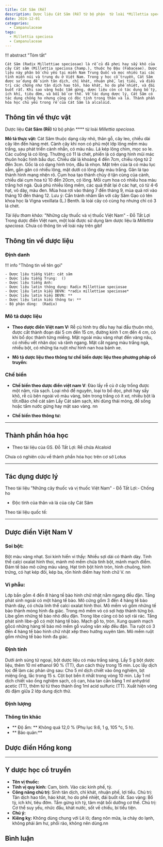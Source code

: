 ```yaml
---
title: Cát Sâm (Rễ)
description: Dược liệu Cát Sâm (Rễ) từ bộ phận  từ loài *Millettia speciosa*
date: 2024-12-01
categories:
  - Campanulaceae
tags:
  - Millettia speciosa
  - Campanulaceae
---
```

!!! abstract "Tóm tắt"

    Cát Sâm (Radix Millettiae speciosae) là rễ củ đã phơi hay sấy khô của cây Cát sâm (Millettia speciosa Champ.), thuộc họ Đậu (Fabaceae). Dược liệu này phân bố chủ yếu tại miền Nam Trung Quốc và mọc nhiều tại các tỉnh miền núi và trung du ở Việt Nam. Trong y học cổ truyền, Cát Sâm được sử dụng để sinh tân dịch, chỉ khát, nhuận phế, lợi tiểu, và điều trị các chứng như tân dịch hao tổn, háo khát, ho do phế nhiệt, và đái buốt rắt. Khi sao vàng hoặc tẩm gừng, dược liệu còn có tác dụng bổ tỳ, ích khí, tiêu đờm, và bồi bổ cơ thể. Về tác dụng dược lý, Cát Sâm có tác dụng chống ho nhưng cũng có độc tính trong thân và lá. Thành phần hóa học chủ yếu trong rễ của Cát Sâm là alcaloid.

## Thông tin về thực vật


Dược liệu **Cát Sâm (Rễ)** từ bộ phận **** từ loài *Millettia speciosa*.

**Mô tả thực vật:** Cát Sâm thuộc dạng cây nhỏ, thân gỗ, cây leo, chiều dài cây lên đến hàng mét.
Cành cây khi non có phủ một lớp lông mềm màu trắng, sau phát triển cành nhẵn, có màu nâu.
Lá kép lông chim, mọc so le. Các cuống lá có lông. Thường có 11 lá chét, phiến lá có dạng hình mũi mác thuôn hoặc hình bầu dục. Chiều dài lá khoảng 4 đến 7cm, chiều rộng từ 2 đến 3cm. Gốc lá có dạng hình tròn, đầu lá nhọn. Mặt trên của lá có màu lục sẫm, gần gân có nhiều lông, mặt dưới có lông dày màu trắng. Gân lá tạo thành hình mạng nhện rõ.
Cụm hoa tạo thành chùy ở tận cùng của cành, chiều dài cụm hoa từ 10 đến 20cm, có lông. Mỗi cụm hoa có nhiều hoa màu trắng hơi ngà.
Quả phủ nhiều lông mềm, các quả thắt lại ở các hạt, có từ 4-6 hạt, vỏ dày, màu đen.
Mùa hoa rơi vào tháng 7 đến tháng 9, mùa quả rơi vào tháng 10 đến tháng 12.
Lưu ý: Cần tránh nhầm lẫn với cây Sâm Gạo có tên khoa học là Vigna vexillata (L.) Benth. là loài cây có cùng họ nhưng chỉ có 3 lá chét.

*Tài liệu tham khảo:* "Những cây thuốc và vị thuốc Việt Nam" - Đỗ Tất Lợi 
Trong dược điển Việt nam, một loài được sử dụng làm dược liệu là *Millettia speciosa*. 
Chưa có thông tin về loài này trên gibf


## Thông tin về dược liệu 

### Định danh

!!! info "Thông tin về tên gọi"

    - Dược liệu tiếng Việt: cát sâm
    - Dược liệu tiếng Trung:  ()
    - Dược liệu tiếng Anh: 
    - Dược liệu latin thông dụng: Radix Millettiae speciosae
    - Dược liệu latin kiểu DĐVN: *radix millettiae speciosae*
    - Dược liệu latin kiểu DĐVN: **
    - Dược liệu latin kiểu thông tư: **
    - Bộ phận dùng:  (Radix)

### Mô tả dược liệu 

- **Theo dược điển Việt nam V:** Rễ củ hình trụ đều hay hai đầu thuôn nhỏ, được cắt thành đoạn dài 5 cm đến 15 cm, đường kính 1 cm đến 4 cm, có khi bổ dọc thành từng miếng. Mặt ngoài màu vàng nhạt đến vàng nâu, có nhiều vết nhăn dọc và rãnh ngang. Mặt cắt ngang màu trắng ngà, nhiều bột, có những tia ruột như hình nan hoa bánh xe.

- **Mô tả dược liệu theo thông tư chế biến dược liệu theo phương pháp cổ truyền:** 

### Chế biến 

- **Chế biến theo dược điển việt nam V**: Đào lấy rễ củ ở cây trồng được một năm, rửa sạch. Loại nhỏ để nguyên, loại to bổ dọc, phơi hay sấy khô, rễ củ bên ngoài vỏ màu vàng, bên trong trắng có ít xơ, nhiều bột là tốt.nBào chế cát sâm Lấy Cát sâm sạch, khi dùng thái mỏng, để sống hoặc tẩm nước gừng hay mật sao vàng. nn

- **Chế biến theo thông tư:** 

--- 

## Thành phần hóa học

- Theo tài liệu của GS. Đỗ Tất Lợi:  Rễ chứa Alcaloid
    
Chưa có nghiên cứu về thành phần hóa học trên cơ sở Lotus

---

## Tác dụng dược lý

Theo tài liệu "Những cây thuốc và vị thuốc Việt Nam" - Đỗ Tất Lợi:- Chống ho
- Độc tính của thân và lá của cây Cát Sâm

Theo tài liệu quốc tế: 

---

## Dược điển Việt Nam V

### Soi bột:

Bột màu vàng nhạt. Soi kính hiển vi thấy: Nhiều sợi dài có thành dày. Tinh thể calci oxalat hình thoi, mảnh mô mềm chứa tinh bột, mảnh mạch điểm. Đám tế bào mô cứng màu vàng. Hạt tinh bột hình tròn, hình chuông, hình trứng, có hạt kép đôi, kép ba, rốn hình điểm hay hình chữ V. nn

<!-- Hình ảnh soi bột sẽ được tự động chèn vào đây sau -->

### Vi phẫu:

Lớp bần gồm 4 đến 8 hàng tế bào hình chữ nhật nằm ngang đều đặn. Tầng phát sinh ngoài có một hàng tế bào. Mô cứng gồm 3 đến 4 hàng tế bào thành dày, có chứa linh thể calci oxalat hình thoi. Mô mềm vỏ gồm những tế bào thành mỏng hình đa giác. Trong mô mềm vỏ có sợi hợp thành từng bó. Libe gồm những tế bào nhỏ đều đặn. Trong libe cũng có bó sợi rải rác. Tầng phát sinh libe-gỗ có một hàng tế bào. Mạch gỗ to, tròn. Xung quanh mạch gỗcó những hàng tế bào mô mềm gỗ vuông văn xếp đều đặn. Tia ruột có 3 đến 4 hàng tế bào hình chữ nhật xếp theo hướng xuyên tâm. Mô mềm ruột gồm những tế bào hình đa giác.

<!-- Hình ảnh vi phẫu sẽ được tự động chèn vào đây sau -->

### Định tính

Dưới ánh súng tử ngoại, bột dược liệu có màu trắng sáng. Lấy 5 g bột dược liệu, thêm 10 ml ethanol 90 % (TT), đun cách thủy trong 15 min. Lọc lấy dịch lọc để làm các phản ứng sau: Cho 5 ml dịch chiết vào ống nghiệm, bịt miệng ống, lắc trong 15 s. Cột bọt bền ít nhất trong vòng 10 min. Lấy 1 ml dịch chiết vào ống nghiệm sạch, cô cạn, hòa tan cắn bằng 1 ml anhydrid acetic (TT), thêm từ từ theo thành ống 1ml acid sulfuric (TT). Xuất hiện vòng đỏ đậm giữa 2 lớp dung dịch thử.

### Định lượng



### Thông tin khác 

- ** Độ ẩm: ** Không quá 12,0 % (Phụ lục 9.6, 1 g, 105 °c, 5 h).
- ** Bảo quản:** 

## Dược điển Hồng kong

<!-- PDF sẽ được tự động chèn vào đây sau -->


---

## Y dược học cổ truyền

- **Tên vị thuốc:** 
- **Tính vị quy kinh:** Cam, bình. Vào các kinh phế, tỳ.
- **Công năng chủ trị:** Sinh tân dịch, chì khát, nhuận phế, lợi tiểu. Chủ trị: Tân dịch hao tổn, háo khát, ho do phế nhiệt, đái buốt rắt.
Sao vàng: Bổ tỳ, ích khí, tiêu đờm. Tẩm gừng ích tỳ, tâm mật bồi dưỡng cơ thế. Chủ trị: Cơ thể suy yếu, nhức đầu, khát nước, sốt về chiều, bí tiểu tiện.
- **Chú ý:** 
- **Kiêng kỵ:** Không dùng chung với Lê lô; đang nôn mửa, ỉa chảy do lạnh, không phải âm hư, phổi rảo, không nên dùng.nn



## Bình luận

<div id="giscus-container"></div>
<script src="https://giscus.app/client.js"
        data-repo="hoangson0787/CSDL-duoc-lieu"
        data-repo-id="R_kgDONbMRNA"
        data-category="Duoc lieu"
        data-category-id="DIC_kwDONbMRNM4ClklR"
        data-mapping="pathname"
        data-strict="0"
        data-reactions-enabled="1"
        data-emit-metadata="1"
        data-input-position="bottom"
        data-theme="light"
        data-lang="en"
        crossorigin="anonymous"
        async>
</script>

